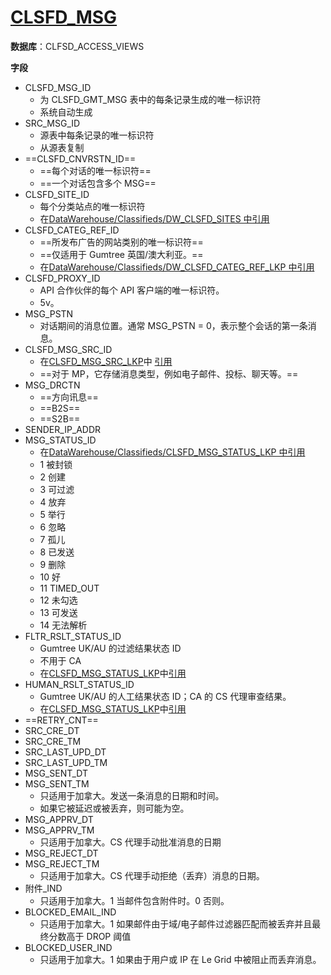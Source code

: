 # [CLSFD_MSG](https://ecgwiki.corp.ebay.com/display/DW/CLSFD_MSG)

**数据库**：CLFSD_ACCESS_VIEWS

**字段**

- CLSFD_MSG_ID
  - 为 CLSFD_GMT_MSG 表中的每条记录生成的唯一标识符
  - 系统自动生成
- SRC_MSG_ID
  - 源表中每条记录的唯一标识符
  - 从源表复制
- ==CLSFD_CNVRSTN_ID==
  - ==每个对话的唯一标识符==
  - ==一个对话包含多个 MSG==
- CLSFD_SITE_ID
  - 每个分类站点的唯一标识符
  - 在[DataWarehouse/Classifieds/DW_CLSFD_SITES 中引用](https://ecgwiki.corp.ebay.com/display/DW/DW_CLSFD_SITES)
- CLSFD_CATEG_REF_ID
  - ==所发布广告的网站类别的唯一标识符==
  - ==仅适用于 Gumtree 英国/澳大利亚。==
  - 在[DataWarehouse/Classifieds/DW_CLSFD_CATEG_REF_LKP 中引用](https://ecgwiki.corp.ebay.com/display/DW/DW_CLSFD_CATEG_REF_LKP)
- CLSFD_PROXY_ID
  - API 合作伙伴的每个 API 客户端的唯一标识符。
  - 5v。
- MSG_PSTN
  - 对话期间的消息位置。通常 MSG_PSTN = 0，表示整个会话的第一条消息。
- CLSFD_MSG_SRC_ID
  - 在[CLSFD_MSG_SRC_LKP](https://ecgwiki.corp.ebay.com/display/DW/CLSFD_MSG_SRC_LKP)中 [引用](https://ecgwiki.corp.ebay.com/display/DW/CLSFD_MSG_SRC_LKP)
  - ==对于 MP，它存储消息类型，例如电子邮件、投标、聊天等。==
- MSG_DRCTN
  - ==方向讯息==
  - ==B2S==
  - ==S2B==
- SENDER_IP_ADDR
- MSG_STATUS_ID
  - 在[DataWarehouse/Classifieds/CLSFD_MSG_STATUS_LKP 中引用](https://ecgwiki.corp.ebay.com/display/DW/CLSFD_MSG_STATUS_LKP)
  - 1 被封锁
  - 2 创建
  - 3 可过滤
  - 4 放弃
  - 5 举行
  - 6 忽略
  - 7 孤儿
  - 8 已发送
  - 9 删除
  - 10 好
  - 11 TIMED_OUT
  - 12 未勾选
  - 13 可发送
  - 14 无法解析
- FLTR_RSLT_STATUS_ID
  - Gumtree UK/AU 的过滤结果状态 ID
  - 不用于 CA
  - 在[CLSFD_MSG_STATUS_LKP](https://ecgwiki.corp.ebay.com/display/DW/CLSFD_MSG_STATUS_LKP)中[引用](https://ecgwiki.corp.ebay.com/display/DW/CLSFD_MSG_STATUS_LKP)
- HUMAN_RSLT_STATUS_ID
  - Gumtree UK/AU 的人工结果状态 ID；CA 的 CS 代理审查结果。
  - 在[CLSFD_MSG_STATUS_LKP](https://ecgwiki.corp.ebay.com/display/DW/CLSFD_MSG_STATUS_LKP)中[引用](https://ecgwiki.corp.ebay.com/display/DW/CLSFD_MSG_STATUS_LKP)
- ==RETRY_CNT==
- SRC_CRE_DT
- SRC_CRE_TM
- SRC_LAST_UPD_DT
- SRC_LAST_UPD_TM
- MSG_SENT_DT          
- MSG_SENT_TM        
  - 只适用于加拿大。发送一条消息的日期和时间。
  - 如果它被延迟或被丢弃，则可能为空。
- MSG_APPRV_DT          
- MSG_APPRV_TM          
  - 只适用于加拿大。CS 代理手动批准消息的日期
- MSG_REJECT_DT         
- MSG_REJECT_TM         
  - 只适用于加拿大。CS 代理手动拒绝（丢弃）消息的日期。
- 附件_IND         
  - 只适用于加拿大。1 当邮件包含附件时。0 否则。
- BLOCKED_EMAIL_IND       
  - 只适用于加拿大。1 如果邮件由于域/电子邮件过滤器匹配而被丢弃并且最终分数高于 DROP 阈值
- BLOCKED_USER_IND     
  - 只适用于加拿大。1 如果由于用户或 IP 在 Le Grid 中被阻止而丢弃消息。   